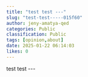 ```yaml
---
title: "test test ---"
slug: "test-test-----015f60"
author: jeny-amatya-qed
categories: Public
classification: Public
tags: [opinion,about]
date: 2025-01-22 06:14:03 
likes: 0
---
```


test test ---